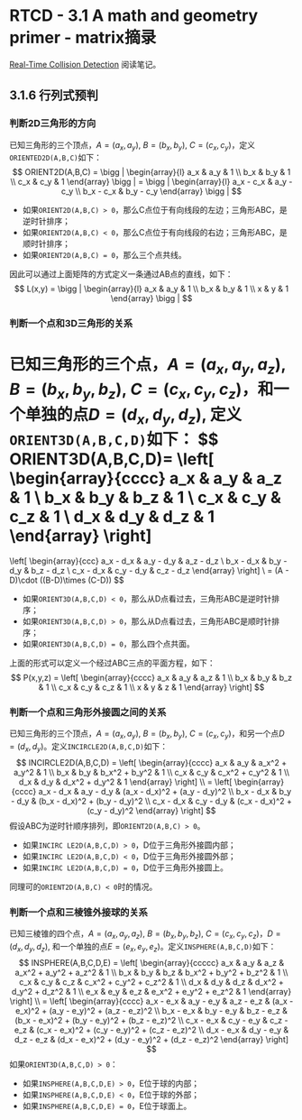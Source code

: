 # RTCD - 3.1 A math and geometry primer - matrix摘录

[Real-Time Collision Detection](https://book.douban.com/subject/2667420/) 阅读笔记。

## 3.1.6 行列式预判

### **判断2D三角形的方向**

已知三角形的三个顶点，$A = (a_x,a_y)$, $B = (b_x, b_y)$, $C = (c_x,c_y)$，定义`ORIENTED2D(A,B,C)`如下：
$$
ORIENT2D(A,B,C) = \bigg |
\begin{array}{l}
a_x & a_y & 1 \\
b_x & b_y & 1 \\
c_x & c_y & 1 
\end{array}
\bigg | = \bigg |
\begin{array}{l}
a_x - c_x & a_y - c_y \\
b_x - c_x & b_y - c_y
\end{array}
\bigg |
$$

- 如果`ORIENT2D(A,B,C) > 0`，那么C点位于有向线段的左边；三角形ABC，是逆时针排序；
- 如果`ORIENT2D(A,B,C) < 0`，那么C点位于有向线段的右边；三角形ABC，是顺时针排序；
- 如果`ORIENT2D(A,B,C) = 0`，那么三个点共线。

因此可以通过上面矩阵的方式定义一条通过AB点的直线，如下：
$$
L(x,y) = \bigg |
\begin{array}{l}
a_x & a_y & 1 \\
b_x & b_y & 1 \\
x & y & 1 
\end{array}
\bigg |
$$
### **判断一个点和3D三角形的关系**

已知三角形的三个点，$A=(a_x,a_y,a_z)$, $B = (b_x, b_y, b_z)$, $C=(c_x, c_y, c_z)$，和一个单独的点$D = (d_x, d_y, d_z)$, 定义`ORIENT3D(A,B,C,D)`如下：
$$
ORIENT3D(A,B,C,D)=
\left[
\begin{array}{cccc}
a_x & a_y & a_z & 1 \\
b_x & b_y & b_z & 1 \\
c_x & c_y & c_z & 1 \\
d_x & d_y & d_z & 1
\end{array}
\right]
=
\left[
\begin{array}{ccc}
a_x - d_x & a_y - d_y & a_z - d_z \\
b_x - d_x & b_y - d_y & b_z - d_z \\
c_x - d_x & c_y - d_y & c_z - d_z 
\end{array}
\right] \\
= (A - D)\cdot ((B-D)\times (C-D))
$$

- 如果`ORIENT3D(A,B,C,D) < 0`，那么从D点看过去，三角形ABC是逆时针排序；
- 如果`ORIENT3D(A,B,C,D) > 0`，那么从D点看过去，三角形ABC是顺时针排序；
- 如果`ORIENT3D(A,B,C,D) = 0`，那么四个点共面。

上面的形式可以定义一个经过ABC三点的平面方程，如下：
$$
P(x,y,z) = 
\left[
\begin{array}{cccc}
a_x & a_y & a_z & 1 \\
b_x & b_y & b_z & 1 \\
c_x & c_y & c_z & 1 \\
x & y & z & 1
\end{array}
\right]
$$

### **判断一个点和三角形外接圆之间的关系**

已知三角形的三个顶点，$A = (a_x,a_y)$, $B = (b_x, b_y)$, $C = (c_x,c_y)$，和另一个点$D=(d_x,d_y)$。定义`INCIRCLE2D(A,B,C,D)`如下：
$$
INCIRCLE2D(A,B,C,D) = \left[
\begin{array}{cccc}
a_x & a_y & a_x^2 + a_y^2 & 1 \\
b_x & b_y & b_x^2 + b_y^2 & 1 \\
c_x & c_y & c_x^2 + c_y^2 & 1 \\
d_x & d_y & d_x^2 + d_y^2 & 1
\end{array} 
\right] \\
= \left[
\begin{array}{cccc}
a_x - d_x & a_y - d_y & (a_x - d_x)^2 + (a_y - d_y)^2 \\
b_x - d_x & b_y - d_y & (b_x - d_x)^2 + (b_y - d_y)^2 \\
c_x - d_x & c_y - d_y & (c_x - d_x)^2 + (c_y - d_y)^2
\end{array}
\right]
$$
假设ABC为逆时针顺序排列，即`ORIENT2D(A,B,C) > 0`。

- 如果`INCIRC LE2D(A,B,C,D) > 0`，D位于三角形外接圆内部；
- 如果`INCIRC LE2D(A,B,C,D) < 0`，D位于三角形外接圆外部；
- 如果`INCIRC LE2D(A,B,C,D) = 0`，D位于三角形外接圆上。

同理可的`ORIENT2D(A,B,C) < 0`时的情况。

### **判断一个点和三棱锥外接球的关系**

已知三棱锥的四个点，$A=(a_x,a_y,a_z)$, $B = (b_x, b_y, b_z)$, $C=(c_x, c_y, c_z)$，$D = (d_x, d_y, d_z)$, 和一个单独的点$E = (e_x,e_y,e_z)$。定义`INSPHERE(A,B,C,D)`如下：
$$
INSPHERE(A,B,C,D,E) = \left[
\begin{array}{ccccc}
a_x & a_y & a_z & a_x^2 + a_y^2 + a_z^2 & 1 \\
b_x & b_y & b_z & b_x^2 + b_y^2 + b_z^2 & 1 \\
c_x & c_y & c_z & c_x^2 + c_y^2 + c_z^2 & 1 \\
d_x & d_y & d_z & d_x^2 + d_y^2 + d_z^2 & 1 \\
e_x & e_y & e_z & e_x^2 + e_y^2 + e_z^2 & 1 
\end{array}
\right] \\
= \left[
\begin{array}{cccc}
a_x - e_x & a_y - e_y & a_z - e_z & (a_x - e_x)^2 + (a_y - e_y)^2 + (a_z - e_z)^2 \\
b_x - e_x & b_y - e_y & b_z - e_z & (b_x - e_x)^2 + (b_y - e_y)^2 + (b_z - e_z)^2 \\
c_x - e_x & c_y - e_y & c_z - e_z & (c_x - e_x)^2 + (c_y - e_y)^2 + (c_z - e_z)^2 \\
d_x - e_x & d_y - e_y & d_z - e_z & (d_x - e_x)^2 + (d_y - e_y)^2 + (d_z - e_z)^2 
\end{array}
\right]
$$
如果`ORIENT3D(A,B,C,D) > 0`：

- 如果`INSPHERE(A,B,C,D,E) > 0`，E位于球的内部；
- 如果`INSPHERE(A,B,C,D,E) < 0`，E位于球的外部；
- 如果`INSPHERE(A,B,C,D,E) = 0`，E位于球面上。

